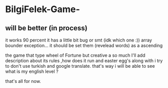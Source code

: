 # BilgiFelek-Game-
## will be better (in process)
it works 90 percent
it has a little bit bug or smt (idk which one :)) array bounder exception...
it should be set them (revelead words) as a ascending

the game that type wheel of Fortune but creative a so much
I'll add description about its rules ,how does it run and easter egg's
along with i try to don't use turkish and google translate. that's way i will be able to see what is my english level ?

that's all for now.
